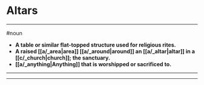 # Altars
---
#noun
- **A table or similar flat-topped structure used for religious rites.**
- **A raised [[a/_area|area]] [[a/_around|around]] an [[a/_altar|altar]] in a [[c/_church|church]]; the sanctuary.**
- **[[a/_anything|Anything]] that is worshipped or sacrificed to.**
---
---

